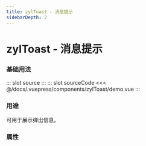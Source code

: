 ```yaml
---
title: zylToast - 消息提示
sidebarDepth: 2
---
```


# zylToast - 消息提示

### 基础用法

<zyl-demo-block>
::: slot source
<zylToast-demo></zylToast-demo>
:::
::: slot sourceCode
<<< @/docs/.vuepress/components/zylToast/demo.vue
:::
</zyl-demo-block>

### 用途

可用于展示弹出信息。

### 属性

<zylToast-attr></zylToast-attr>
